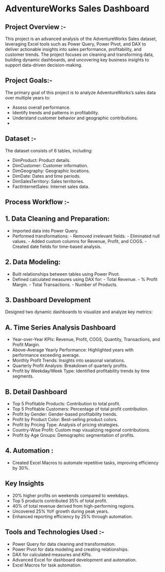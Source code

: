 # AdventureWorks Sales Dashboard

## Project Overview :-
This project is an advanced analysis of the AdventureWorks Sales dataset, leveraging Excel tools such as Power Query, Power Pivot, and DAX to deliver actionable insights into sales performance, profitability, and customer trends. The project focuses on cleaning and transforming data, building dynamic dashboards, and uncovering key business insights to support data-driven decision-making.

## Project Goals:-
The primary goal of this project is to analyze AdventureWorks’s sales data over multiple years to:
- Assess overall performance.
- Identify trends and patterns in profitability.
- Understand customer behavior and geographic contributions.
- 
## Dataset :-
The dataset consists of 6 tables, including:
- DimProduct: Product details.
- DimCustomer: Customer information.
- DimGeography: Geographic locations.
- DimDate: Dates and time periods.
- DimSalesTerritory: Sales territories.
- FactInternetSales: Internet sales data.

## Process Workflow :-
## 1. Data Cleaning and Preparation: 
- Imported data into Power Query.
- Performed transformations:
      - Removed irrelevant fields.
      - Eliminated null values.
      - Added custom columns for Revenue, Profit, and COGS.
      - Created date fields for time-based analysis.
## 2. Data Modeling: 
- Built relationships between tables using Power Pivot.
- Defined calculated measures using DAX for:
      - Total Revenue.
      - % Profit Margin.
      - Total Transactions.
      - Number of Products.
## 3. Dashboard Development
Designed two dynamic dashboards to visualize and analyze key metrics:
## A. Time Series Analysis Dashboard
- Year-over-Year KPIs: Revenue, Profit, COGS, Quantity, Transactions, and Profit Margin.
- Above-Average Yearly Performance: Highlighted years with performance exceeding average.
- Monthly Profit Trends: Insights into seasonal variations.
- Quarterly Profit Analysis: Breakdown of quarterly profits.
- Profit by Weekday/Week Type: Identified profitability trends by time segments.

## B. Detail Dashboard
- Top 5 Profitable Products: Contribution to total profit.
- Top 5 Profitable Customers: Percentage of total profit contribution.
- Profit by Gender: Gender-based profitability trends.
- Profit by Product Color: Best-selling product colors.
- Profit by Pricing Type: Analysis of pricing strategies.
- Country-Wise Profit: Custom map visualizing regional contributions.
- Profit by Age Groups: Demographic segmentation of profits.

## 4. Automation : 
- Created Excel Macros to automate repetitive tasks, improving efficiency by 30%.

## Key Insights
- 20% higher profits on weekends compared to weekdays.
- Top 5 products contributed 35% of total profit.
- 40% of total revenue derived from high-performing regions.
- Uncovered 25% YoY growth during peak years.
- Enhanced reporting efficiency by 25% through automation.

## Tools and Technologies Used :-
- Power Query for data cleaning and transformation.
- Power Pivot for data modeling and creating relationships.
- DAX for calculated measures and KPIs.
- Advanced Excel for dashboard development and automation.
- Excel Macros for task automation.
